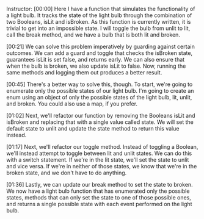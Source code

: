 Instructor: [00:00] Here I have a function that simulates the functionality of a light bulb. It tracks the state of the light bulb through the combination of two Booleans, isLit and isBroken. As this function is currently written, it is trivial to get into an impossible state. I will toggle the bulb from unlit to lit, call the break method, and we have a bulb that is both lit and broken.

[00:21] We can solve this problem imperatively by guarding against certain outcomes. We can add a guard and toggle that checks the isBroken state, guarantees isLit is set false, and returns early. We can also ensure that when the bulb is broken, we also update isLit to false. Now, running the same methods and logging them out produces a better result.

[00:45] There's a better way to solve this, though. To start, we're going to enumerate only the possible states of our light bulb. I'm going to create an enum using an object of only the possible states of the light bulb, lit, unlit, and broken. You could also use a map, if you prefer.

[01:02] Next, we'll refactor our function by removing the Booleans isLit and isBroken and replacing that with a single value called state. We will set the default state to unlit and update the state method to return this value instead.

[01:17] Next, we'll refactor our toggle method. Instead of toggling a Boolean, we'll instead attempt to toggle between lit and unlit states. We can do this with a switch statement. If we're in the lit state, we'll set the state to unlit and vice versa. If we're in neither of those states, we know that we're in the broken state, and we don't have to do anything.

[01:36] Lastly, we can update our break method to set the state to broken. We now have a light bulb function that has enumerated only the possible states, methods that can only set the state to one of those possible ones, and returns a single possible state with each event performed on the light bulb.
